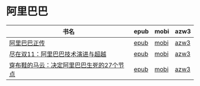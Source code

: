 # 阿里巴巴

| 书名 | epub | mobi | azw3 |
| --- | --- | --- | --- |
| [阿里巴巴正传](http://ct.dalanmei.com/f/31084289-571735903-63199c) | [epub](http://ct.dalanmei.com/f/31084289-571735903-63199c) | [mobi](http://ct.dalanmei.com/f/31084289-571584071-67694c) | [azw3](http://ct.dalanmei.com/f/31084289-571854246-465d36) |
| [尽在双11：阿里巴巴技术演进与超越](http://ct.dalanmei.com/f/31084289-571737026-31ea68) | [epub](http://ct.dalanmei.com/f/31084289-571737026-31ea68) | [mobi](http://ct.dalanmei.com/f/31084289-571581525-8834c7) | [azw3](http://ct.dalanmei.com/f/31084289-571861934-6bf755) |
| [穿布鞋的马云：决定阿里巴巴生死的27个节点](http://ct.dalanmei.com/f/31084289-571788723-361661) | [epub](http://ct.dalanmei.com/f/31084289-571788723-361661) | [mobi](http://ct.dalanmei.com/f/31084289-571456441-e55dcd) | [azw3](http://ct.dalanmei.com/f/31084289-571892890-600ead) |

